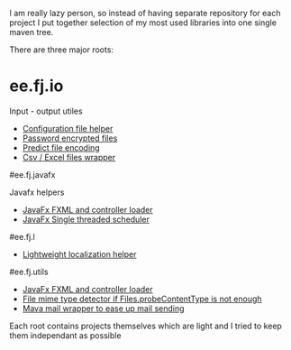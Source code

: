 I am really lazy person, so instead of having separate repository for each project I put together selection of my most used libraries into one single maven tree.

There are three major roots:

# ee.fj.io

Input - output utiles

- [Configuration file helper](ee.fj.io/ee.fj.io.config)
- [Password encrypted files](ee.fj.io/ee.fj.io.passwordfile)
- [Predict file encoding](ee.fj.io/ee.fj.io.smartreader)
- [Csv / Excel files wrapper](ee.fj.io/ee.fj.io.tablereader)

#ee.fj.javafx

Javafx helpers

- [JavaFx FXML and controller loader](ee.fj.javafx/ee.fj.javafx.loader)
- [JavaFx Single threaded scheduler](ee.fj.javafx/ee.fj.javafx.concurrent)

#ee.fj.l

- [Lightweight localization helper](ee.fj.l/ee.fj.l.l10n)

#ee.fj.utils

- [JavaFx FXML and controller loader](ee.fj.utils/ee.fj.utils.columnpredictor)
- [File mime type detector if Files.probeContentType is not enough](ee.fj.utils/ee.fj.utils.filetypes)
- [Mava mail wrapper to ease up mail sending](ee.fj.utils/ee.fj.utils.mailer)

Each root contains projects themselves which are light and I tried to keep them independant as possible